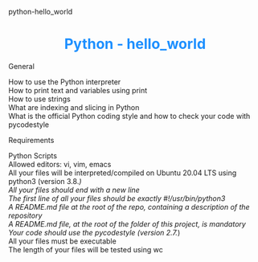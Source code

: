 python-hello_world
<div style="text-align: center;">
  <h1 style="color: #1E90FF;">Python - hello_world</h1>
</div>

General  

How to use the Python interpreter  
How to print text and variables using print  
How to use strings  
What are indexing and slicing in Python  
What is the official Python coding style and how to check your code with pycodestyle  

Requirements

Python Scripts  
Allowed editors: vi, vim, emacs  
All your files will be interpreted/compiled on Ubuntu 20.04 LTS using python3 (version 3.8.*)  
All your files should end with a new line  
The first line of all your files should be exactly #!/usr/bin/python3  
A README.md file at the root of the repo, containing a description of the repository  
A README.md file, at the root of the folder of this project, is mandatory  
Your code should use the pycodestyle (version 2.7.*)  
All your files must be executable  
The length of your files will be tested using wc  

